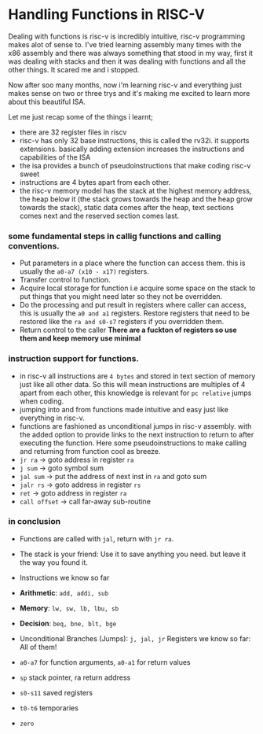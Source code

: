 # Handling Functions in RISC-V
Dealing with functions is risc-v is incredibly intuitive, risc-v programming
makes alot of sense to. I've tried learning assembly many times with the
x86 assembly and there was always something that stood in my way, first
it was dealing with stacks and then it was dealing with functions and 
all the other things. It scared me and i stopped.

Now after soo many months, now i'm learning risc-v and everything just makes
sense on two or three trys and it's making me excited to learn more about this
beautiful ISA. 

Let me just recap some of the things i learnt;
- there are 32 register files in riscv
- risc-v has only 32 base instructions, this is called the rv32i. it supports
extensions. basically adding extension increases the instructions and capabilities of the ISA
- the isa provides a bunch of pseudoinstructions that make coding risc-v sweet
- instructions are 4 bytes apart from each other.
- the risc-v memory model has the stack at the highest memory address,
the heap below it (the stack grows towards the heap and the heap grow towards
the stack), static data comes after the heap, text sections comes next and
the reserved section comes last.

### some fundamental steps in callig functions and calling conventions.
- Put parameters in a place where the function can access them. this is usually
the `a0-a7 (x10 - x17)` registers.
- Transfer control to function.
- Acquire local storage for function i.e acquire some space on the stack to put
things that you might need later so they not be overridden.
- Do the processing and put result in registers where caller can access, this
is usually the `a0 and a1` registers. Restore registers that need to be restored
like the `ra and s0-s7` registers if you overridden them.
- Return control to the caller
__There are a fuckton of registers so use them and keep memory use minimal__

### instruction support for functions.
- in risc-v all instructions are `4 bytes` and stored in text section of memory
just like all other data. So this will mean instructions are multiples of 4 apart from each other, this knowledge is relevant for `pc relative` jumps when
coding.
- jumping into and from functions made intuitive and easy just like everything
in risc-v.
- functions are fashioned as unconditional jumps in risc-v assembly. with the
added option to provide links to the next instruction to return to after
executing the function.
Here some pseudoinstructions to make calling and returning from function cool
as breeze.
- `jr ra` -> goto address in register `ra`
- `j sum` -> goto symbol sum
- `jal sum` -> put the address of next inst in `ra` and goto sum
- `jalr rs` -> goto address in register `rs`
- `ret` -> goto address in register `ra`
- `call offset` -> call far-away sub-routine

### in conclusion
- Functions are called with `jal`, return with `jr ra`.
- The stack is your friend: Use	it to save anything you	need. but leave it the
way you found it.
- Instructions we know so far
- __Arithmetic__: `add, addi, sub`
- __Memory__: `lw, sw, lb, lbu, sb`
- __Decision__: `beq, bne, blt, bge`

- Unconditional	Branches (Jumps): `j, jal, jr`
Registers we know so far: All of them!
- `a0-a7` for function arguments, `a0-a1` for return values
- `sp` stack pointer, ra return address
- `s0-s11` saved registers
- `t0-t6` temporaries
- `zero`
